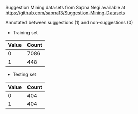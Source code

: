 Suggestion Mining datasets from Sapna Negi available at https://github.com/sapna13/Suggestion-Mining-Datasets

Annotated between suggestions (1) and non-suggestions (0)

- Training set

| Value | Count |
| --- | --- | 
| 0 | 7086 | 
| 1 | 448 |

- Testing set

| Value | Count |
| --- | --- | 
| 0 | 404 |
| 1 | 404 |

